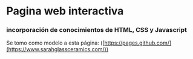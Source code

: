 # Pagina web interactiva 
### incorporación de conocimientos de HTML, CSS y Javascript
Se tomo como modelo a esta página: ([https://pages.github.com/](https://www.sarahglassceramics.com/))
